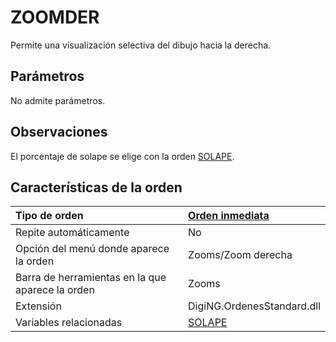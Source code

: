 # ZOOMDER

Permite una visualización selectiva del dibujo hacia la derecha.

## Parámetros

No admite parámetros.

## Observaciones

El porcentaje de solape se elige con la orden [SOLAPE](https://github.com/digi21/docs/tree/7fc627c885c16fb88afc7cc05a6df2a2f4a54563/digi3d-net/referencia/digi3d.net/ventana-de-dibujo/ordenes/z/SOLAPE.html).

## Características de la orden

| Tipo de orden | [Orden inmediata](zoomder.md) |
| :--- | :--- |
| Repite automáticamente | No |
| Opción del menú donde aparece la orden | Zooms/Zoom derecha |
| Barra de herramientas en la que aparece la orden | Zooms |
| Extensión | DigiNG.OrdenesStandard.dll |
| Variables relacionadas | [SOLAPE](https://github.com/digi21/docs/tree/7fc627c885c16fb88afc7cc05a6df2a2f4a54563/digi3d-net/referencia/digi3d.net/ventana-de-dibujo/ordenes/z/SOLAPE.html) |


